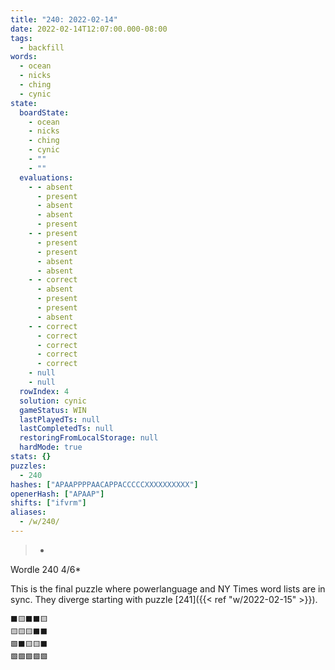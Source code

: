 ```yaml
---
title: "240: 2022-02-14"
date: 2022-02-14T12:07:00.000-08:00
tags:
  - backfill
words:
  - ocean
  - nicks
  - ching
  - cynic
state:
  boardState:
    - ocean
    - nicks
    - ching
    - cynic
    - ""
    - ""
  evaluations:
    - - absent
      - present
      - absent
      - absent
      - present
    - - present
      - present
      - present
      - absent
      - absent
    - - correct
      - absent
      - present
      - present
      - absent
    - - correct
      - correct
      - correct
      - correct
      - correct
    - null
    - null
  rowIndex: 4
  solution: cynic
  gameStatus: WIN
  lastPlayedTs: null
  lastCompletedTs: null
  restoringFromLocalStorage: null
  hardMode: true
stats: {}
puzzles:
  - 240
hashes: ["APAAPPPPAACAPPACCCCCXXXXXXXXXX"]
openerHash: ["APAAP"]
shifts: ["ifvrm"]
aliases:
  - /w/240/
---
```

>-
Wordle 240 4/6*

<!--more-->

This is the final puzzle where powerlanguage and NY Times word lists are in sync. They diverge starting with puzzle [241]({{< ref "w/2022-02-15" >}}).

```
⬛🟨⬛⬛🟨
🟨🟨🟨⬛⬛
🟩⬛🟨🟨⬛
🟩🟩🟩🟩🟩
```
